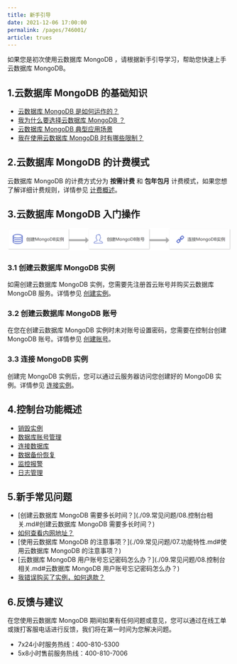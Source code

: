 ```yaml
---
title: 新手引导
date: 2021-12-06 17:00:00
permalink: /pages/746001/
article: trues
---
```



如果您是初次使用云数据库 MongoDB ，请根据新手引导学习，帮助您快速上手云数据库 MongoDB。

## 1.云数据库 MongoDB 的基础知识

- [云数据库 MongoDB 是如何运作的？](./02.产品简介/00.产品概述.md)
- [我为什么要选择云数据库 MongoDB ？](./02.产品简介/01.产品优势.md)
- [云数据库 MongoDB 典型应用场景](./02.产品简介/02.应用场景.md)
- [我在使用云数据库 MongoDB 时有哪些限制？](./04.操作指南/00.使用限制.md)

## 2.云数据库 MongoDB 的计费模式

云数据库 MongoDB 的计费方式分为 **按需计费** 和 **包年包月** 计费模式，如果您想了解详细计费规则，详情参见 [计费概述](./03.购买指南/00.计费概述.md)。

## 3.云数据库 MongoDB 入门操作

![入门操作](./pic/getting_started.png)

###    3.1 创建云数据库 MongoDB 实例

如需创建云数据库 MongoDB 实例，您需要先注册首云账号并购买云数据库 MongoDB 服务。详情参见 [创建实例](./04.操作指南/02.管理实例/00.创建实例.md)。

###    3.2 创建云数据库 MongoDB 账号

在您在创建云数据库 MongoDB 实例时未对账号设置密码，您需要在控制台创建 MongoDB 账号。详情参见 [创建账号](./04.操作指南/03.账号管理/00.创建账号.md)。

###    3.3 连接 MongoDB 实例

创建完 MongoDB 实例后，您可以通过云服务器访问您创建好的 MongoDB 实例。详情参见 [连接实例](./04.操作指南/02.管理实例/01.连接实例.md)。

## 4.控制台功能概述

- [销毁实例](./04.操作指南/02.管理实例/03.销毁实例.md)
- [数据库账号管理](./04.操作指南/03.账号管理/00.创建账号.md)
- [连接数据库](./04.操作指南/02.管理实例/01.连接实例.md)
- [数据备份恢复](./04.操作指南/05.备份恢复/00.备份数据库.md)
- [监控报警](./04.操作指南/06.监控报警/00.监控功能.md)
- [日志管理](./04.操作指南/07.日志管理/00.日志管理.md)

## 5.新手常见问题

- [创建云数据库 MongoDB 需要多长时间？](./09.常见问题/08.控制台相关.md#创建云数据库 MongoDB 需要多长时间？)
- [如何查看内网地址？](./09.常见问题/03.连接登录.md#如何查看内网地址？)
- [使用云数据库 MongoDB 的注意事项？](./09.常见问题/07.功能特性.md#使用云数据库 MongoDB 的注意事项？)
- [云数据库 MongoDB 用户账号忘记密码怎么办？](./09.常见问题/08.控制台相关.md#云数据库 MongoDB 用户账号忘记密码怎么办？)
- [我错误购买了实例，如何退款？](./09.常见问题/00.计费相关.md#我错误购买了实例，如何退款？)

## 6.反馈与建议

在您使用云数据库 MongoDB 期间如果有任何问题或意见，您可以通过在线工单或拨打客服电话进行反馈，我们将在第一时间为您解决问题。

+ 7x24小时服务热线：400-810-5300
+ 5x8小时售前服务热线：400-810-7006
